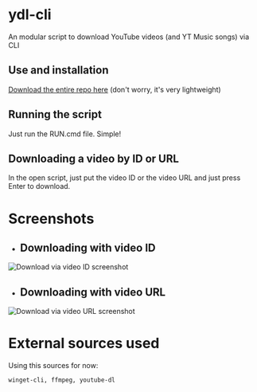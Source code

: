 # ydl-cli
An modular script to download YouTube videos (and YT Music songs) via CLI

## Use and installation
[Download the entire repo here](https://github.com/lucmsilva651/ydl-cli/archive/refs/heads/main.zip) (don't worry, it's very lightweight)

## Running the script
Just run the RUN.cmd file. Simple!

## Downloading a video by ID or URL
In the open script, just put the video ID or the video URL and just press Enter to download.

# Screenshots
 - ## Downloading with video ID
![Download via video ID screenshot](https://raw.githubusercontent.com/lucmsilva651/ydl-cli/main/screenshots/IDDOWNLOAD.png "Video ID")

 - ## Downloading with video URL
![Download via video URL screenshot](https://raw.githubusercontent.com/lucmsilva651/ydl-cli/main/screenshots/URLDOWNLOAD.png "Video URL")

# External sources used
Using this sources for now:
```
winget-cli, ffmpeg, youtube-dl
``` 